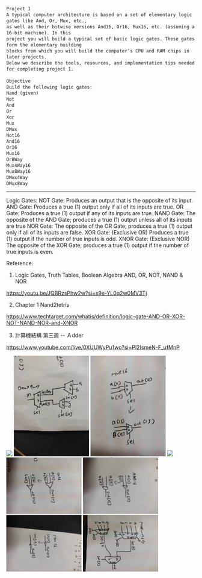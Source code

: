 ```
Project 1
A typical computer architecture is based on a set of elementary logic gates like And, Or, Mux, etc.,
as well as their bitwise versions And16, Or16, Mux16, etc. (assuming a 16-bit machine). In this
project you will build a typical set of basic logic gates. These gates form the elementary building
blocks from which you will build the computer’s CPU and RAM chips in later projects.
Below we describe the tools, resources, and implementation tips needed for completing project 1.

Objective
Build the following logic gates:
Nand (given)
Not
And
Or
Xor
Mux
DMux
Not16
And16
Or16
Mux16
Or8Way
Mux4Way16
Mux8Way16
DMux4Way
DMux8Way
```
---
Logic Gates:
NOT Gate: Produces an output that is the opposite of its input.
AND Gate: Produces a true (1) output only if all of its inputs are true.
OR Gate: Produces a true (1) output if any of its inputs are true.
NAND Gate: The opposite of the AND Gate; produces a true (1) output unless all of its inputs are true
NOR Gate: The opposite of the OR Gate; produces a true (1) output only if all of its inputs are false.
XOR Gate: (Exclusive OR) Produces a true (1) output if the number of true inputs is odd.
XNOR Gate: (Exclusive NOR) The opposite of the XOR Gate; produces a true (1) output if the number of true inputs is even.

Reference: 
1. Logic Gates, Truth Tables, Boolean Algebra AND, OR, NOT, NAND & NOR

https://youtu.be/JQBRzsPhw2w?si=s9e-YL0q2w0MV3Tj

2. Chapter 1 Nand2tetris

https://www.techtarget.com/whatis/definition/logic-gate-AND-OR-XOR-NOT-NAND-NOR-and-XNOR

3. 計算機結構 第三週 -- Ａdder

https://www.youtube.com/live/0XUUWyPu1wo?si=Pl2IsmeN-F_ufMnP


<img src="images/1.jpg" width="200">
<img src="images/2.jpg" width="200">
<img src="images/3.jpg" width="200">
<img src="images/4.jpg" width="200">
<img src="images/5.jpg" width="200">
<img src="images/6.jpg" width="200">
<img src="images/7.jpg" width="200">
<img src="images/8.jpg" width="200">
